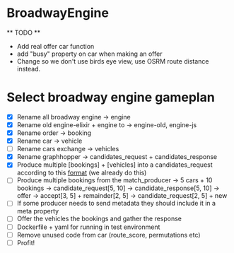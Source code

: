 # BroadwayEngine

** TODO **

- Add real offer car function
- add "busy" property on car when making an offer
- Change so we don't use birds eye view, use OSRM route distance instead.

# Select broadway engine gameplan

- [x] Rename all broadway engine -> engine
- [x] Rename old engine-elixir + engine to -> engine-old, engine-js
- [x] Rename order -> booking
- [x] Rename car -> vehicle
- [ ] Rename cars exchange -> vehicles
- [x] Rename graphhopper -> candidates_request + candidates_response
- [x] Produce multiple [bookings] + [vehicles] into a candidates_request according to this [format](https://docs.graphhopper.com/#tag/Route-Optimization-API)
      (we already do this)
- [ ] Produce multiple bookings from the match_producer
      -> 5 cars + 10 bookings -> candidate_request[5, 10] -> candidate_response[5, 10] -> offer -> accept[3, 5] + remainder[2, 5] -> candidate_request[2, 5] + new
- [ ] If some producer needs to send metadata they should include it in a meta property
- [ ] Offer the vehicles the bookings and gather the response
- [ ] Dockerfile + yaml for running in test environment
- [ ] Remove unused code from car (route_score, permutations etc)
- [ ] Profit!
